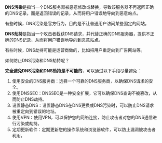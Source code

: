 **DNS污染**是指当一个DNS服务器被恶意修改或替换，导致该服务器不再返回正确的DNS记录，而是返回错误的记录，从而将用户错误地导向到恶意站点。

有些时候，DNS污染是官方行为，目的是不让普通用户访问某些固定的网站。

**DNS劫持**是指当一个攻击者截获DNS请求，并代替正确的DNS服务器，提供不正确的DNS记录，从而将用户错误地导向到恶意站点。

有些时候，DNS劫持可能是运营商做的，比如把用户重定向到广告网站等。

如何防止DNS污染和DNS劫持呢？

**完全避免DNS污染和DNS劫持是不可能的**，可以通过以下手段尽量避免：

1. 使用安全的DNS服务商：选择一个可靠的DNS服务商，以确保DNS请求的安全。
2. 使用DNSSEC：DNSSEC是一种安全扩展，它可以确保DNS查询不被篡改，从而防止DNS劫持。
3. 设置静态DNS：设置静态DNS在DNS更换或DNS污染时，可以防止DNS请求被重定向到错误的地址。
4. 使用VPN：使用VPN，可以保护您的网络连接，防止攻击者对您的DNS通信进行污染或劫持。
5. 定期更新软件：定期更新您的操作系统和浏览器软件，可以防止漏洞被攻击者利用。
